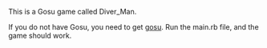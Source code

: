 This is a Gosu game called Diver_Man.

If you do not have Gosu, you need to get [gosu](https://www.libgosu.org/). Run the main.rb file, and the game should work.